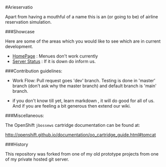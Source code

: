 #Arieservatio

Apart from having a mouthful of a name this is an (or going to be) of airline reservation simulation.

###Showcase

Here are some of the areas which you would like to see which are in current development.

* [HomePage](http://arieservatio-cyberware.rhcloud.com/) : Menues don't work currently
* [Server Status](http://arieservatio-cyberware.rhcloud.com/snoop.jsp) : If it is down do inform us.

###Contribution guidelines:

* Work Flow: Pull request goes 'dev' branch. Testing is done in 'master' branch (don't ask why the master branch)  and default branch is 'main' branch.

* if you don't know till yet, learn markdown , it will do good for all of us. And if you are feeling a bit generous then extend our wiki.

###Miscellaneous:

The OpenShift `jbossews` cartridge documentation can be found at:

http://openshift.github.io/documentation/oo_cartridge_guide.html#tomcat

###History

This repository was forked from one of my old prototype projects from one of my private hosted git server.

